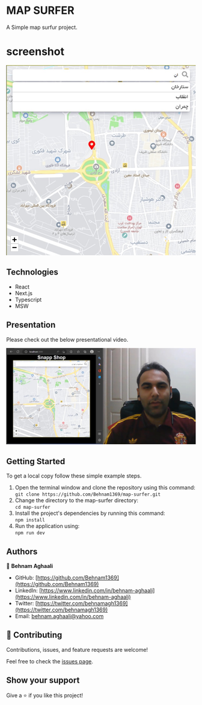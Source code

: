 # MAP SURFER
A Simple map surfur project.


# screenshot 
![Screenshot1](public/screenshot.jpg)


## Technologies

- React
- Next.js
- Typescript
- MSW

## Presentation
Please check out the below presentational video. 

[![IMAGE THUMBNAIL](public/video.jpg)](https://youtu.be/bXjfHn8pkjU)

## Getting Started

To get a local copy follow these simple example steps.  

1. Open the terminal window and clone the repository using this command:  
`git clone https://github.com/Behnam1369/map-surfer.git` 
2. Change the directory to the map-surfer directory:  
`cd map-surfer`  
3. Install the project's dependencies by running this command:   
`npm install`   
4. Run the application using:  
`npm run dev`  

## Authors

👤 **Behnam Aghaali**

- GitHub: [https://github.com/Behnam1369](https://github.com/Behnam1369)
- LinkedIn: [https://www.linkedin.com/in/behnam-aghaali](https://www.linkedin.com/in/behnam-aghaali)
- Twitter: [https://twitter.com/behnamagh1369](https://twitter.com/behnamagh1369)
- Email: [behnam.aghaali@yahoo.com](mailto:behnam.aghaali@yahoo.com)


## 🤝 Contributing

Contributions, issues, and feature requests are welcome!

Feel free to check the [issues page](../../issues/).

## Show your support

Give a ⭐️ if you like this project!
